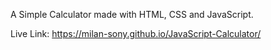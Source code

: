 A Simple Calculator made with HTML, CSS and JavaScript.

Live Link: https://milan-sony.github.io/JavaScript-Calculator/
